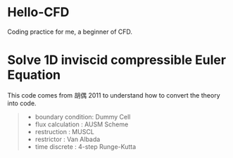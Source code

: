 # Hello-CFD
Coding practice for me, a beginner of CFD.

# Solve 1D inviscid compressible Euler Equation
This code comes from 胡偶 2011 to understand how to convert the theory into code. 
> * boundary condition: Dummy Cell
> * flux calculation  : AUSM Scheme
> * restruction       : MUSCL 
> * restrictor        :	Van Albada
> * time discrete     :	4-step Runge-Kutta
